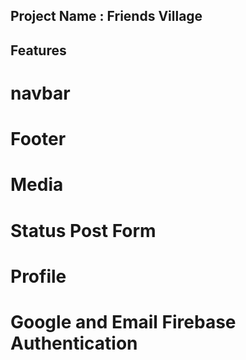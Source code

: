## Project Name : Friends Village

## Features

# navbar

# Footer

# Media

# Status Post Form

# Profile

# Google and Email Firebase Authentication
